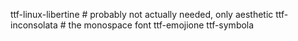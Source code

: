 ttf-linux-libertine # probably not actually needed, only aesthetic
ttf-inconsolata # the monospace font
ttf-emojione
ttf-symbola